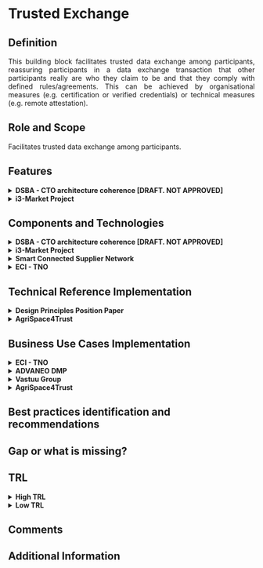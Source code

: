  # Trusted Exchange

 ## Definition
<div align="justify">This building block facilitates trusted data exchange among participants, reassuring participants in a data exchange transaction that other participants really are who they claim to be and that they comply with defined rules/agreements. This can be achieved by organisational measures (e.g. certification or verified credentials) or technical measures (e.g. remote attestation).</div> 

## Role and Scope
<div allign="justify">Facilitates trusted data exchange among participants.</div>

## Features 
<details>
  <summary><strong>DSBA - CTO architecture coherence [DRAFT. NOT APPROVED]</strong></summary>
 
- Security Profiles
- Certification
- Remote Attestation, remote integrity verification
- Trust Authority for verifying trustworthiness of participants
- European identification
- IDS Connector implementation
 
</details>

<details>
  <summary><strong>i3-Market Project</strong></summary>
 
- An Identity and Access Management system based on Decentralized/Self Sovereign Identity and Verifiable Credentials
- Smart Wallets with different level of security (Cloud/HW Wallet).
- Smart Contracts.
- A Data monetization system based on crypto currency for secure, trusted and cost-effective peer-to-peer payments.
 
Go to the [source](http://open-source.i3-market.eu/technical-information/i3-market-architecture/).
</details>

## Components and Technologies
<details>
  <summary><strong>DSBA - CTO architecture coherence [DRAFT. NOT APPROVED]</strong></summary>
 
- IDSA
  - Certification for Base, Trust, Trust+ profiles
  - Certification for Operational Environment and Components
  - Remote Attestation as specified in RAM for Trust and Trust+ profiles
  - Certification body and evaluation facilities
  - eIDAS (planned)
  - IDSA Open Source projects
- Gaia-X 
  - W3C VC (connected to Gaia-X labels and to Gaia-X Compliance(automated compliance checks))
  - Chain of Trustees (Root: eIDAS + AISBL validation)
  - eIDAS
- FIWARE/iSHARE: 
  - [iSHARE Satellite](https://dev.ishareworks.org/scheme-owner/parties.html) with strong contractual framework to provide multi IDP functionality Contributing a strong legal framework and is already operating
  - Keyrock, which supports [eID](https://ec.europa.eu/cefdigital/wiki/display/CEFDIGITAL/eID) / [eIDAS](https://digital-strategy.ec.europa.eu/en/policies/eidas-regulation)
  - Implemented by FIWARE Community: [FIWARE TRUE Connector](https://github.com/Engineering-Research-and-Development/true-connector)
  - IDSA Open Source projects

<img src="images/Trusted_Exchange_CTO.png" width="640" align="center"> </br>

</details>

<details>
  <summary><strong>i3-Market Project</strong></summary>
 
- Tokenization
- interaction with the decentralized ledger of the Data Storage system and with the Data Access System for the monetization of the data assets.

<img src="images/Trust_i3_Market.png" width="640" align="center"> </br>
</details>


<details>
  <summary><strong>Smart Connected Supplier Network</strong></summary>
 
 - Digital platforms, interconnected using IDS
 - Independent ‘address book’ for routing communication
 - Several providers
 - One-time integration with own ERP system
 - Registration in the SCSN address book
</details>

<details>
  <summary><strong>ECI - TNO</strong></summary>
 
 - [ECI Gatewise](https://www.ecisolutions.com/en-gb/)
 - IDS Connector
 - SCSN platform
 - DAPS
</details>

## Technical Reference Implementation
<details>
  <summary><strong>Design Principles Position Paper</strong></summary>
 
<div align="justify">Trust is a necessary feature in any data-sharing environment, i.e. also for predictive maintenance. Unfortunately, predictive maintenance is difficult to achieve, as algorithms used are still not as effective as desired, and the quality of outcome often is not sufficient, due to a lack of reliable data. Nevertheless, integrating and leveraging data from partners – and even from competitors or companies from different sectors (OEMs, maintenance equipment producers, energy companies) – can be of great benefit for all participants.
To overcome the lack of trust currently still prevailing, data sovereignty concepts and services should be employed</div>
 
</details>

<details>
  <summary><strong>AgriSpace4Trust</strong></summary>
 <div align="justify"> <a href="https://i4trust.org/experiments/agrispace4trust/">AgriSpace4Trust</a> aims to integrate i4Trust Marketplace Framework working with FIWARE’s Smart Models and linked data following the latest NGSI-LD specifications. In addition, iSHARE integration to a third-party SensorPassport implementation will build trust within the community. SensorPassport includes functionalities on validating sensor operations, credibility, access, authorization and account control through iSHARE integration.</div>
 
</details>

## Business Use Cases Implementation
<details>
  <summary><strong>ECI - TNO</strong></summary>
<div align="justify">A metal company purchases metal sheets to their providers as well as they receive orders from customers. Through the SCSN and IDS network they can receive orders through ECI gatewise and the IDS network to supply drive. Therefore, they can send a purchase order to their providers and they can receive purchase orders from their clients, even though they have different platforms. Information can be transmitted no matter where connectors and suppliers are connected, making sure that every type of business gets digitized and isn’t left behind.</div>
</details>

<details>
  <summary><strong>ADVANEO DMP</strong></summary>
 
<div align="justify">The <a href="https://www.advaneo-datamarketplace.de/en/#">ADVANEO DMP</a> is a collaboration portal that enables the data-sovereign formation of Data Spaces for data-driven applications. Integrated AI tools, data models and applications as well as free access to millions of Open Data support the development of data-driven innovation projects. The DMP has no contact with the actual raw data, being directly transmitted to the interested party in peer-to-peer encrypted form by an IDS-Connector. Only the exploitation result is accessible, enabling the sharing of confidential data in value chains.</div>
</details>


<details>
  <summary><strong>Vastuu Group</strong></summary>
 <div align="justify">The goal of the <a href="https://www.vttresearch.com/en/news-and-ideas/secure-sharing-supports-data-sovereignty-and-business-between-organisations">project</a> was to use the IDS standard to reveal the energy consumption and emissions information found in Helsinki Region Transport’s (HSL) and a specific city district’s data platforms. This way the data of both public transport and buildings could be taken into account when searching for ways to reduce the energy consumption and carbon footprint in a certain area. The project required developing a solution that would enable smooth data transfer without sacrificing information security.</div>
 
 ![Vastuu project's structure](./images/vastuu-case.png)
</details>


<details>
  <summary><strong>AgriSpace4Trust</strong></summary>
 <div align="justify"> <a href="https://i4trust.org/experiments/agrispace4trust/">AgriSpace4Trust</a> enables the prosumption of data services to optimise energy inputs in olive production creating new data-driven services. It proposes to create data hubs supported by i4trust data space that exploit local weather stations or agro-environmental sensors and open them to a broader community of local users. This way, opinion leaders and tech-savvy farmers will invest in buying specialised equipment, and data can be shared at will, including cooperatives and farm advisors/ agronomists.</div>
 
</details>

## Best practices identification and recommendations

## Gap or what is missing?

## TRL
<details>
  <summary><strong>High TRL</strong></summary>
 
 - High-tech domain: Smart Connected Supplier Network (SCSN) + IDSA
</details>
<details>
  <summary><strong>Low TRL</strong></summary>
 
 - Metal domain: Market 4.0
 - Plastic domain: Market 4.0
</details>

## Comments

## Additional Information
